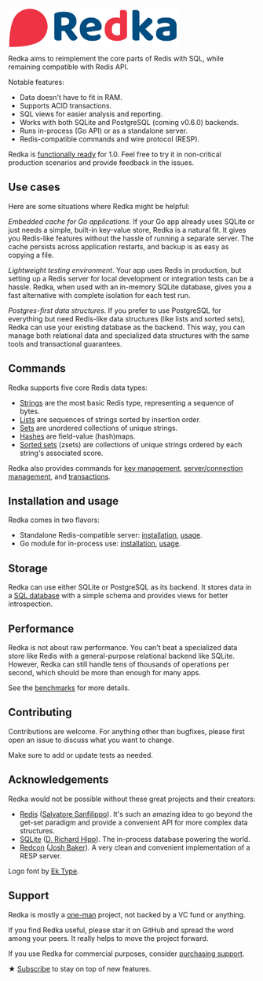<img alt="Redka" src="logo.svg" height="80" align="center">

Redka aims to reimplement the core parts of Redis with SQL, while remaining compatible with Redis API.

Notable features:

-   Data doesn't have to fit in RAM.
-   Supports ACID transactions.
-   SQL views for easier analysis and reporting.
-   Works with both SQLite and PostgreSQL (coming v0.6.0) backends.
-   Runs in-process (Go API) or as a standalone server.
-   Redis-compatible commands and wire protocol (RESP).

Redka is [functionally ready](docs/roadmap.md) for 1.0. Feel free to try it in non-critical production scenarios and provide feedback in the issues.

## Use cases

Here are some situations where Redka might be helpful:

_Embedded cache for Go applications_. If your Go app already uses SQLite or just needs a simple, built-in key-value store, Redka is a natural fit. It gives you Redis-like features without the hassle of running a separate server. The cache persists across application restarts, and backup is as easy as copying a file.

_Lightweight testing environment_. Your app uses Redis in production, but setting up a Redis server for local development or integration tests can be a hassle. Redka, when used with an in-memory SQLite database, gives you a fast alternative with complete isolation for each test run.

_Postgres-first data structures_. If you prefer to use PostgreSQL for everything but need Redis-like data structures (like lists and sorted sets), Redka can use your existing database as the backend. This way, you can manage both relational data and specialized data structures with the same tools and transactional guarantees.

## Commands

Redka supports five core Redis data types:

-   [Strings](docs/commands/strings.md) are the most basic Redis type, representing a sequence of bytes.
-   [Lists](docs/commands/lists.md) are sequences of strings sorted by insertion order.
-   [Sets](docs/commands/sets.md) are unordered collections of unique strings.
-   [Hashes](docs/commands/hashes.md) are field-value (hash)maps.
-   [Sorted sets](docs/commands/sorted-sets.md) (zsets) are collections of unique strings ordered by each string's associated score.

Redka also provides commands for [key management](docs/commands/keys.md), [server/connection management](docs/commands/server.md), and [transactions](docs/commands/transactions.md).

## Installation and usage

Redka comes in two flavors:

-   Standalone Redis-compatible server: [installation](docs/install-standalone.md), [usage](docs/usage-standalone.md).
-   Go module for in-process use: [installation](docs/install-module.md), [usage](docs/usage-module.md).

## Storage

Redka can use either SQLite or PostgreSQL as its backend. It stores data in a [SQL database](docs/persistence.md) with a simple schema and provides views for better introspection.

## Performance

Redka is not about raw performance. You can't beat a specialized data store like Redis with a general-purpose relational backend like SQLite. However, Redka can still handle tens of thousands of operations per second, which should be more than enough for many apps.

See the [benchmarks](docs/performance.md) for more details.

## Contributing

Contributions are welcome. For anything other than bugfixes, please first open an issue to discuss what you want to change.

Make sure to add or update tests as needed.

## Acknowledgements

Redka would not be possible without these great projects and their creators:

-   [Redis](https://redis.io/) ([Salvatore Sanfilippo](https://github.com/antirez)). It's such an amazing idea to go beyond the get-set paradigm and provide a convenient API for more complex data structures.
-   [SQLite](https://sqlite.org/) ([D. Richard Hipp](https://www.sqlite.org/crew.html)). The in-process database powering the world.
-   [Redcon](https://github.com/tidwall/redcon) ([Josh Baker](https://github.com/tidwall)). A very clean and convenient implementation of a RESP server.

Logo font by [Ek Type](https://ektype.in/).

## Support

Redka is mostly a [one-man](https://antonz.org/) project, not backed by a VC fund or anything.

If you find Redka useful, please star it on GitHub and spread the word among your peers. It really helps to move the project forward.

If you use Redka for commercial purposes, consider [purchasing support](https://antonz.gumroad.com/l/redka-plus).

★ [Subscribe](https://antonz.org/subscribe/) to stay on top of new features.
